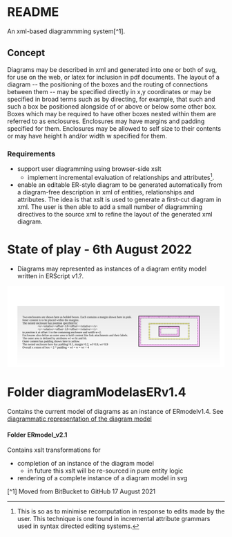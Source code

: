 # README #




An xml-based diagrammming system[^1]. 

## Concept
Diagrams may be described in xml and generated into one or both of svg, for use on the web, or latex for inclusion in pdf documents. 
The layout of a diagram -- the positioning of the boxes and the routing of connections between them -- may be specified directly in x,y coordinates or may be specified in broad terms such as by directing, for example, that such and such a box  be positioned alongside of or above or below some other box. Boxes which may be required to have other boxes nested within them are referred to as enclosures. Enclosures may have margins and padding specified for them. Enclosures may be allowed to self size to their contents or may have height h and/or width w specified for them. 
### Requirements
* support user diagramming using browser-side xslt
	* implement incremental evaluation of relationships and attributes[^2]. 
* enable an editable ER-style diagram to be generated automatically from a diagram-free description in xml of entities, relationships and attributes.
The idea is that xslt is used to generate a first-cut diagram in xml. The user is then able to add 
a small number of diagramming directives to the source xml to refine the layout of the generated xml diagram.
 
# State of play - 6th August 2022
* Diagrams may represented as instances of a diagram entity model written in ERScript v1.?. 

![introduction](images/x.dimensions.trimmed.svg)

# Folder diagramModelasERv1.4
Contains the current model of diagrams as an instance of ERmodelv1.4.
See [diagrammatic representation of the diagram model](diagramModelasERv_1.4/docs/diagramERmodel.hierarchical.svg.)


#### Folder ERmodel_v2.1 
Contains xslt transformations for
* completion of an instance of the diagram model
  * in future this xslt will be re-sourced in pure entity logic
* rendering of a complete instance of a diagram model in svg 


[^1] Moved from BitBucket to GitHub 17 August 2021 
[^2]: This is so as to minimise recomputation in response to edits made by the user. This technique is one found in incremental attribute grammars used in syntax directed editing systems. 
